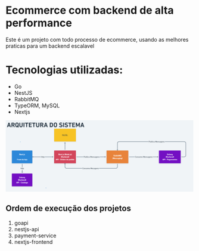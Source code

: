 # Ecommerce com backend de alta performance

<p>Este é um projeto com todo processo de ecommerce, usando as melhores praticas para um backend escalavel</p>

<h1>Tecnologias utilizadas:</h1> 
<ul>
<li>Go</li>
<li>NestJS</li>
<li>RabbitMQ</li>
<li>TypeORM, MySQL</li>
<li>Nextjs</li>
</ul>

<img src="./ARQUITETURA.png" alt="Texto Alternativo">

## Ordem de execução dos projetos

1. goapi
2. nestjs-api
3. payment-service
4. nextjs-frontend
